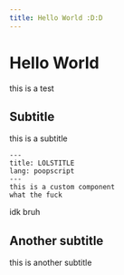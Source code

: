 ```yaml
---
title: Hello World :D:D
---
```


# Hello World

this is a test

## Subtitle

this is a subtitle

```
---
title: LOLSTITLE
lang: poopscript
---
this is a custom component
what the fuck
```

<script>`alert("LOL")`</script>

<div onclick="alert('lol')">
idk bruh
</div>

## Another subtitle

this is another subtitle

